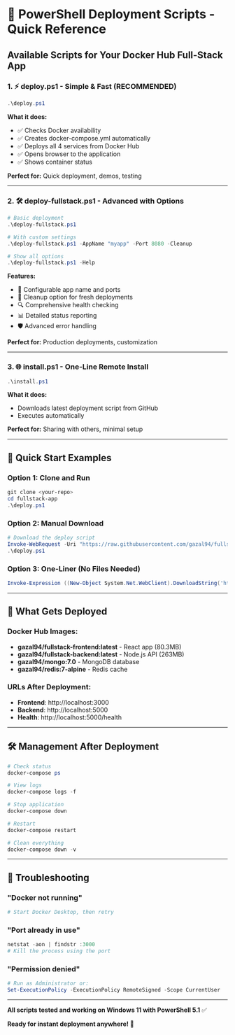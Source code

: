 # 🚀 PowerShell Deployment Scripts - Quick Reference

## Available Scripts for Your Docker Hub Full-Stack App

### 1. ⚡ **deploy.ps1** - Simple & Fast (RECOMMENDED)
```powershell
.\deploy.ps1
```
**What it does:**
- ✅ Checks Docker availability
- ✅ Creates docker-compose.yml automatically  
- ✅ Deploys all 4 services from Docker Hub
- ✅ Opens browser to the application
- ✅ Shows container status

**Perfect for:** Quick deployment, demos, testing

---

### 2. 🛠️ **deploy-fullstack.ps1** - Advanced with Options
```powershell
# Basic deployment
.\deploy-fullstack.ps1

# With custom settings
.\deploy-fullstack.ps1 -AppName "myapp" -Port 8080 -Cleanup

# Show all options
.\deploy-fullstack.ps1 -Help
```

**Features:**
- 🎯 Configurable app name and ports
- 🧹 Cleanup option for fresh deployments
- 🔍 Comprehensive health checking
- 📊 Detailed status reporting
- 🛡️ Advanced error handling

**Perfect for:** Production deployments, customization

---

### 3. 🌐 **install.ps1** - One-Line Remote Install
```powershell
.\install.ps1
```
**What it does:**
- Downloads latest deployment script from GitHub
- Executes automatically

**Perfect for:** Sharing with others, minimal setup

---

## 🎯 Quick Start Examples

### Option 1: Clone and Run
```powershell
git clone <your-repo>
cd fullstack-app
.\deploy.ps1
```

### Option 2: Manual Download
```powershell
# Download the deploy script
Invoke-WebRequest -Uri "https://raw.githubusercontent.com/gazal94/fullstack-docker/main/deploy.ps1" -OutFile "deploy.ps1"
.\deploy.ps1
```

### Option 3: One-Liner (No Files Needed)
```powershell
Invoke-Expression ((New-Object System.Net.WebClient).DownloadString('https://raw.githubusercontent.com/gazal94/fullstack-docker/main/deploy.ps1'))
```

---

## 🔧 What Gets Deployed

### Docker Hub Images:
- **gazal94/fullstack-frontend:latest** - React app (80.3MB)
- **gazal94/fullstack-backend:latest** - Node.js API (263MB)
- **gazal94/mongo:7.0** - MongoDB database
- **gazal94/redis:7-alpine** - Redis cache

### URLs After Deployment:
- **Frontend**: http://localhost:3000
- **Backend**: http://localhost:5000  
- **Health**: http://localhost:5000/health

---

## 🛠️ Management After Deployment

```powershell
# Check status
docker-compose ps

# View logs
docker-compose logs -f

# Stop application
docker-compose down

# Restart
docker-compose restart

# Clean everything
docker-compose down -v
```

---

## 🚨 Troubleshooting

### "Docker not running"
```powershell
# Start Docker Desktop, then retry
```

### "Port already in use"
```powershell
netstat -aon | findstr :3000
# Kill the process using the port
```

### "Permission denied" 
```powershell
# Run as Administrator or:
Set-ExecutionPolicy -ExecutionPolicy RemoteSigned -Scope CurrentUser
```

---

**All scripts tested and working on Windows 11 with PowerShell 5.1** ✅

**Ready for instant deployment anywhere! 🚀**